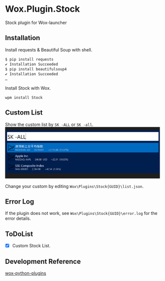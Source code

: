 # Wox.Plugin.Stock
Stock plugin for Wox-launcher

## Installation
Install requests & Beautiful Soup with shell.
```console
$ pip install requests
✔ Installation Succeeded
$ pip install beautifulsoup4
✔ Installation Succeeded
…
```
Install Stock with Wox.
```
wpm install Stock
```

## Custom List
Show the custom list by ```SK -ALL``` or ```SK -all```.
![](https://github.com/hhelibeb/Wox.Plugin.Stock/blob/master/preview/custom%20list.png)

Change your custom by editing ```Wox\Plugins\Stock{GUID}\list.json```.

## Error Log
If the plugin does not work, see ```Wox\Plugins\Stock{GUID}\error.log``` for the error details.

## ToDoList
- [x] Custom Stock List.

## Development Reference
[wox-python-plugins](https://github.com/jianbing/wox-python-plugins)
